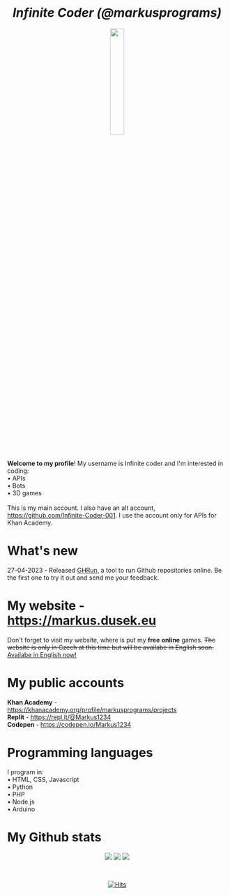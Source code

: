 <h1 align = "center"><i>Infinite Coder (@markusprograms)</i></h1>
<p align = "center">
 <img src = "https://user-images.githubusercontent.com/131605571/233996110-20a5873d-2724-4f00-bdd9-1f96d7550b82.gif" width = "25%">
</p>
<b>Welcome to my profile</b>! My username is Infinite coder and I'm interested in coding: <br>
 • APIs<br>
 • Bots<br>
 • 3D games<br>
<br>
This is my main account. I also have an alt account, <a href = "https://github.com/Infinite-Coder-001">https://github.com/Infinite-Coder-001</a>. I use the account only for APIs for Khan Academy. 

<h1>What's new</h1>
27-04-2023 - Released <a href = "https://gihtub.com/markusprograms/GHRun">GHRun</a>, a tool to run Github repositories online. Be the first one to try it out and send me your feedback. 

<h1>My website - <a href = "https://markus.dusek.eu">https://markus.dusek.eu</a></h1>
Don't forget to visit my website, where is put my <b>free</b> <b>online</b> games. <del>The website is only in Czech at this time but will be availabe in English soon.</del> <ins>Availabe in English now!</ins>

<h1>My public accounts</h1>
<b>Khan Academy</b> - <a href = "https://khanacademy.org/profile/markusprograms/projects">https://khanacademy.org/profile/markusprograms/projects</a><br>
<b>Replit</b> - <a href = "https://repl.it/@Markus1234">https://repl.it/@Markus1234</a><br>
<b>Codepen</b> - <a href = "https://codepen.io/Markus1234">https://codepen.io/Markus1234</a><br>

<h1>Programming languages</h1>
I program in: <br>
 • HTML, CSS, Javascript <br>
 • Python <br>
 • PHP <br>
 • Node.js <br>
 • Arduino <br>
 
<h1>My Github stats</h1>
<p align = "center">
 <picture>
  <source media="(prefers-color-scheme: dark)" srcset="https://streak-stats.demolab.com/?user=markusprograms&theme=dark&background=00000000&ring=79FF97&fire=79FF97&currStreakNum=79FF97&currStreakLabel=79FF97&sideNums=FFFFFF&sideLabels=FFFFFF&currStreakNum=FFFFFF">
  <source media="(prefers-color-scheme: light)" srcset="https://streak-stats.demolab.com/?user=markusprograms&theme=light&background=00000000&ring=57DD75&fire=57DD75&currStreakNum=57DD75&currStreakLabel=57DD75&sideNums=000000&sideLabels=000000&currStreakNum=000000">
  <img src="https://streak-stats.demolab.com/?user=markusprograms&theme=light&background=00000000&ring=57DD75&fire=57DD75&currStreakNum=57DD75&currStreakLabel=57DD75&sideNums=000000&sideLabels=000000&currStreakNum=000000">
 </picture>
 <picture>
  <source media="(prefers-color-scheme: dark)" srcset="https://github-readme-stats.vercel.app/api?username=markusprograms&show_icons=true&theme=dark&bg_color=00000000">
  <source media="(prefers-color-scheme: light)" srcset="https://github-readme-stats.vercel.app/api?username=markusprograms&show_icons=true&theme=dark&bg_color=00000000&text_color=000000&&icon_color=57DD75&title_color=000000">
  <img src = "https://github-readme-stats.vercel.app/api?username=markusprograms&show_icons=true&theme=dark&bg_color=00000000">
 </picture>
 <picture>
  <source media="(prefers-color-scheme: dark)" srcset="https://github-profile-trophy.vercel.app/?username=markusprograms&column=7&margin-w=15&margin-h=15&no-bg=true&row=1&theme=onestar">
  <source media="(prefers-color-scheme: light)" srcset="https://github-profile-trophy.vercel.app/?username=markusprograms&column=7&margin-w=15&margin-h=15&no-bg=true&row=1">
  <img src = "https://github-profile-trophy.vercel.app/?username=markusprograms&column=7&margin-w=15&margin-h=15&no-bg=true&row=1&theme=onestar">
 </picture>
</p>
<br>
<p align = "center">
 <a href="https://hits.sh/github.com/markusprograms/hits/"><img alt="Hits" src="https://hits.sh/github.com/markusprograms/hits.svg?label=Profile%20views"/></a>
</p>
<!--
**markusprograms/markusprograms** is a ✨ _special_ ✨ repository because its `README.md` (this file) appears on your GitHub profile.

Here are some ideas to get you started:

- 🔭 I’m currently working on ...
- 🌱 I’m currently learning ...
- 👯 I’m looking to collaborate on ...
- 🤔 I’m looking for help with ...
- 💬 Ask me about ...
- 📫 How to reach me: ...
- 😄 Pronouns: ...
- ⚡ Fun fact: ...
-->
